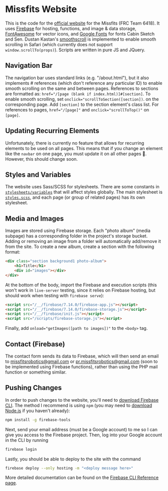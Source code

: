 Missfits Website
================

This is the code for the [official website](https://team6418.org) for the Missfits (FRC Team 6418). It uses
[Firebase](https://firebase.google.com) for hosting, functions, and image & data storage,
[FontAwesome](https://fontawesome.com) for vector icons, and [Google Fonts](https://fonts.google.com) for fonts Cabin
Sketch and Sen. Dustan Kastan's [smoothscroll](https://github.com/iamdustan/smoothscroll) is implemented to enable
smooth scrolling in Safari (which currently does not support `window.scrollTo(props)`). Scripts are written in pure JS
and JQuery.

Navigation Bar
--------------

The navigation bar uses standard links (e.g. "/about.html"), but it also implements # references (which don't reference
any particular ID) to enable smooth scrolling on the same and between pages. References to sections are formatted as:
`href="/[page (blank if index.html)]#[section]`. To enable smooth scrolling, set `onclick="scrollToSection([section])`.
on the corresponding page. Add `[section]` to the section element's class list. For references to pages,
`href="/[page]"` and `onclick="scrollToTop()"` on `[page]`.

Updating Recurring Elements
---------------------------

Unfortunately, there is currently no feature that allows for recurring elements to be used on all pages. This means
that if you change an element like the `navbar` on one page, you must update it on all other pages :grimacing:. However,
this should change soon.

Styles and Variables
--------------------

The website uses Sass/SCSS for stylesheets. There are some constants in
[`stylesheets/variables`](public/stylesheets/variables.scss) that will affect styles globally. The main stylesheet is
[`styles.scss`](public/stylesheets/styles.scss), and each page (or group of related pages) has its own stylesheet.

Media and Images
----------------

Images are stored using Firebase storage. Each "photo album" (media subpage) has a corresponding folder in the project's
storage bucket. Adding or removing an image from a folder will automatically add/remove it from the site. To create a
new album, create a section with the following format:

```html
<div class="section background1 photo-album">
    <h1>Title</h1>
    <div id="images"></div>
</div>
```

At the bottom of the body, import the Firebase and execution scripts (this won't work in `live-server` testing, since it
relies on Firebase hosting, but should work when testing with `firebase serve`):

```html
<script src="/__/firebase/7.14.0/firebase-app.js"></script>
<script src="/__/firebase/7.14.0/firebase-storage.js"></script>
<script src="/__/firebase/init.js"></script>
<script src="/scripts/firebase-storage.js"></script>
```

Finally, add `onload="getImages([path to images])"` to the `<body>` tag.

Contact (Firebase)
------------------

The contact form sends its data to Firebase, which will then send an email to
[missfitsrobotics@gmail.com](mailto:missfitsrobotics@gmail.com) or
[pr.missfitsrobotics@gmail.com](mailto:pr.missfitsrobotics@gmail.com) (soon to be implemented using Firebase functions),
rather than using the PHP mail function or something similar.

Pushing Changes
---------------

In order to push changes to the website, you'll need to [download Firebase CLI](https://firebase.google.com/docs/cli). The method I recommend is using `npm` (you may need to [download Node.js](https://nodejs.org/en/download/) if you haven't already):

```bash
npm install -g firebase-tools
```

Next, send your email address (must be a Google account) to me so I can give you access to the Firebase project. Then, log into your Google account in the CLI by running

```bash
firebase login
```

Lastly, you should be able to deploy to the site with the command

```bash
firebase deploy --only hosting -m "<deploy message here>"
```

More detailed documentation can be found on the [Firebase CLI Reference page](https://firebase.google.com/docs/cli).
